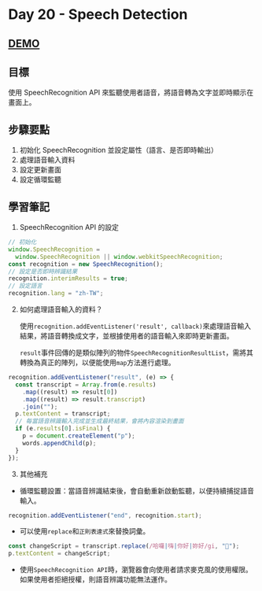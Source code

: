 # Day 20 - Speech Detection

## [DEMO](https://ayating.github.io/JavaScript30/20%20-%20Speech%20Detection/index-done.html)

## 目標

使用 SpeechRecognition API 來監聽使用者語音，將語音轉為文字並即時顯示在畫面上。

## 步驟要點

1. 初始化 SpeechRecognition 並設定屬性（語言、是否即時輸出）
2. 處理語音輸入資料
3. 設定更新畫面
4. 設定循環監聽

## 學習筆記

1. SpeechRecognition API 的設定

```js
// 初始化
window.SpeechRecognition =
  window.SpeechRecognition || window.webkitSpeechRecognition;
const recognition = new SpeechRecognition();
// 設定是否即時辨識結果
recognition.interimResults = true;
// 設定語言
recognition.lang = "zh-TW";
```

2. 如何處理語音輸入的資料？

   使用`recognition.addEventListener('result', callback)`來處理語音輸入結果，將語音轉換成文字，並根據使用者的語音輸入來即時更新畫面。

   `result`事件回傳的是類似陣列的物件`SpeechRecognitionResultList`，需將其轉換為真正的陣列，以便能使用`map`方法進行處理。

```js
recognition.addEventListener("result", (e) => {
  const transcript = Array.from(e.results)
    .map((result) => result[0])
    .map((result) => result.transcript)
    .join("");
  p.textContent = transcript;
  // 每當語音辨識輸入完成並生成最終結果，會將內容渲染到畫面
  if (e.results[0].isFinal) {
    p = document.createElement("p");
    words.appendChild(p);
  }
});
```

3. 其他補充

- 循環監聽設置：當語音辨識結束後，會自動重新啟動監聽，以便持續捕捉語音輸入。

```js
recognition.addEventListener("end", recognition.start);
```

- 可以使用`replace`和`正則表達式`來替換詞彙。

```js
const changeScript = transcript.replace(/哈囉|嗨|你好|妳好/gi, "👋");
p.textContent = changeScript;
```

- 使用`SpeechRecognition API`時，瀏覽器會向使用者請求麥克風的使用權限。如果使用者拒絕授權，則語音辨識功能無法運作。
